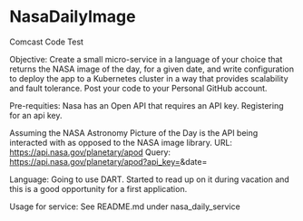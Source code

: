 # NasaDailyImage
Comcast Code Test

Objective:
Create a small micro-service in a language of your choice that returns the NASA image of the day, for a given date, and write configuration to deploy the app to a Kubernetes cluster in a way that provides scalability and fault tolerance. Post your code to your Personal GitHub account.

Pre-requities:
Nasa has an Open API that requires an API key. Registering for an api key.

Assuming the NASA Astronomy Picture of the Day is the API being interacted with as opposed to the NASA image library.
URL: https://api.nasa.gov/planetary/apod
Query: https://api.nasa.gov/planetary/apod?api_key=<MyApiKey>&date=<YYYY-MM-DD>

Language: 
Going to use DART.  Started to read up on it during vacation and this is a good opportunity for a first application.

Usage for service:
See README.md under nasa_daily_service